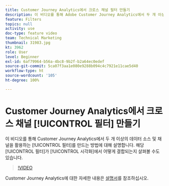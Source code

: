 ```yaml
---
title: Customer Journey Analytics에서 크로스 채널 필터 만들기
description: 이 비디오를 통해 Adobe Customer Journey Analytics에서 두 개 이상의 데이터 소스 및 채널을 활용하는 필터를 만드는 방법에 대해 설명합니다. 해당 필터가 시각화에서 어떻게 결합되는지 살펴볼 수도 있습니다.
feature: Filters
topics: null
activity: use
doc-type: feature video
team: Technical Marketing
thumbnail: 31983.jpg
kt: 3962
role: User
level: Beginner
exl-id: 6af79964-b56a-4bc8-9b2f-b2a64ec0edef
source-git-commit: 5ca07f3aa1e080e9288b094c4c7921e11cae5d40
workflow-type: ht
source-wordcount: '105'
ht-degree: 100%

---
```


# Customer Journey Analytics에서 크로스 채널 [!UICONTROL 필터] 만들기

이 비디오를 통해 Customer Journey Analytics에서 두 개 이상의 데이터 소스 및 채널을 활용하는 [!UICONTROL 필터]를 만드는 방법에 대해 설명합니다. 해당 [!UICONTROL 필터]가 [!UICONTROL 시각화]에서 어떻게 결합되는지 살펴볼 수도 있습니다.

>[!VIDEO](https://video.tv.adobe.com/v/31983/?quality=12)

Customer Journey Analytics에 대한 자세한 내용은 [설명서](https://experienceleague.adobe.com/docs/analytics-platform/using/cja-landing.html)를 참조하십시오.
